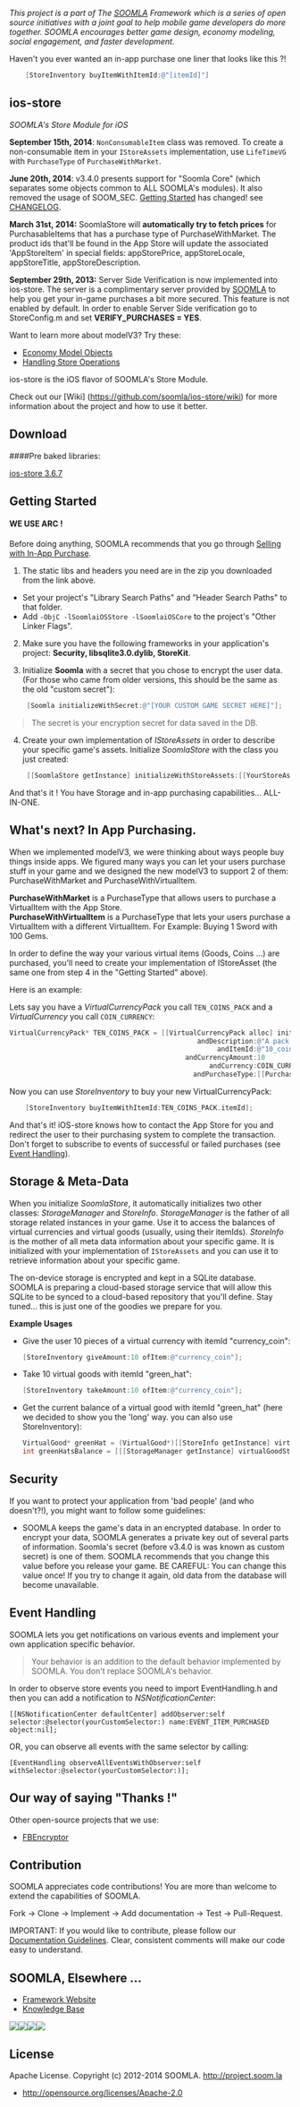 *This project is a part of The [SOOMLA](http://project.soom.la) Framework which is a series of open source initiatives with a joint goal to help mobile game developers do more together. SOOMLA encourages better game design, economy modeling, social engagement, and faster development.*

Haven't you ever wanted an in-app purchase one liner that looks like this ?!

```objective-c
    [StoreInventory buyItemWithItemId:@"[itemId]"]
```

ios-store
---

*SOOMLA's Store Module for iOS*

**September 15th, 2014**:
`NonConsumableItem` class was removed.
To create a non-consumable item in your `IStoreAssets` implementation, use `LifeTimeVG` with `PurchaseType` of `PurchaseWithMarket`.

**June 20th, 2014**: v3.4.0 presents support for "Soomla Core" (which separates some objects common to ALL SOOMLA's modules). It also removed the usage of SOOM_SEC. [Getting Started](https://github.com/soomla/ios-store#getting-started) has changed! see [CHANGELOG](changelog.md).

**March 31st, 2014:** SoomlaStore will **automatically try to fetch prices** for PurchasableItems that has a purchase type of PurchaseWithMarket. The product ids that'll be found in the App Store will update the associated 'AppStoreItem' in special fields: appStorePrice, appStoreLocale, appStoreTitle, appStoreDescription.

**September 29th, 2013:** Server Side Verification is now implemented into ios-store. The server is a complimentary server provided by [SOOMLA](http://soom.la) to help you get your in-game purchases a bit more secured. This feature is not enabled by default. In order to enable Server Side verification go to StoreConfig.m and set  **VERIFY_PURCHASES = YES**.

Want to learn more about modelV3? Try these:  
* [Economy Model Objects](https://github.com/soomla/ios-store/wiki/Economy-Model-Objects)  
* [Handling Store Operations](https://github.com/soomla/ios-store/wiki/Handling-Store-Operations)

ios-store is the iOS flavor of SOOMLA's Store Module.

Check out our [Wiki] (https://github.com/soomla/ios-store/wiki) for more information about the project and how to use it better.

## Download

####Pre baked libraries:

[ios-store 3.6.7](http://library.soom.la/fetch/ios-store/3.6.7?cf=github)

Getting Started
---

#### **WE USE ARC !**


Before doing anything, SOOMLA recommends that you go through [Selling with In-App Purchase](https://developer.apple.com/appstore/in-app-purchase/index.html).

1. The static libs and headers you need are in the zip you downloaded from the link above.

  * Set your project's "Library Search Paths" and "Header Search Paths" to that folder.
  * Add `-ObjC -lSoomlaiOSStore -lSoomlaiOSCore` to the project's "Other Linker Flags".

2. Make sure you have the following frameworks in your application's project: **Security, libsqlite3.0.dylib, StoreKit**.

3. Initialize **Soomla** with a secret that you chose to encrypt the user data. (For those who came from older versions, this should be the same as the old "custom secret"):

    ```objective-c
     [Soomla initializeWithSecret:@"[YOUR CUSTOM GAME SECRET HERE]"];
    ```
> The secret is your encryption secret for data saved in the DB.

4. Create your own implementation of _IStoreAssets_ in order to describe your specific game's assets. Initialize _SoomlaStore_ with the class you just created:

    ```objective-c
     [[SoomlaStore getInstance] initializeWithStoreAssets:[[YourStoreAssetsImplementation alloc] init]];
    ```

And that's it ! You have Storage and in-app purchasing capabilities... ALL-IN-ONE.

What's next? In App Purchasing.
---

When we implemented modelV3, we were thinking about ways people buy things inside apps. We figured many ways you can let your users purchase stuff in your game and we designed the new modelV3 to support 2 of them: PurchaseWithMarket and PurchaseWithVirtualItem.

**PurchaseWithMarket** is a PurchaseType that allows users to purchase a VirtualItem with the App Store.  
**PurchaseWithVirtualItem** is a PurchaseType that lets your users purchase a VirtualItem with a different VirtualItem. For Example: Buying 1 Sword with 100 Gems.

In order to define the way your various virtual items (Goods, Coins ...) are purchased, you'll need to create your implementation of IStoreAsset (the same one from step 4 in the "Getting Started" above).

Here is an example:

Lets say you have a _VirtualCurrencyPack_ you call `TEN_COINS_PACK` and a _VirtualCurrency_ you call `COIN_CURRENCY`:

```objective-c
VirtualCurrencyPack* TEN_COINS_PACK = [[VirtualCurrencyPack alloc] initWithName:@"10 Coins"
											   andDescription:@"A pack of 10 coins"
											        andItemId:@"10_coins"
											andCurrencyAmount:10
											 	  andCurrency:COIN_CURRENCY_ITEM_ID
											  andPurchaseType:[[PurchaseWithMarket alloc] initWithProductId:TEN_COINS_PACK_PRODUCT_ID andPrice:1.99]];
```

Now you can use _StoreInventory_ to buy your new VirtualCurrencyPack:

```objective-c
    [StoreInventory buyItemWithItemId:TEN_COINS_PACK.itemId];
```

And that's it! iOS-store knows how to contact the App Store for you and redirect the user to their purchasing system to complete the transaction. Don't forget to subscribe to events of successful or failed purchases (see [Event Handling](https://github.com/soomla/ios-store#event-handling)).

Storage & Meta-Data
---

When you initialize _SoomlaStore_, it automatically initializes two other classes: _StorageManager_ and _StoreInfo_. _StorageManager_ is the father of all storage related instances in your game. Use it to access the balances of virtual currencies and virtual goods (usually, using their itemIds). _StoreInfo_ is the mother of all meta data information about your specific game. It is initialized with your implementation of `IStoreAssets` and you can use it to retrieve information about your specific game.

The on-device storage is encrypted and kept in a SQLite database. SOOMLA is preparing a cloud-based storage service that will allow this SQLite to be synced to a cloud-based repository that you'll define. Stay tuned... this is just one of the goodies we prepare for you.

**Example Usages**

* Give the user 10 pieces of a virtual currency with itemId "currency_coin":

    ```objective-c
    [StoreInventory giveAmount:10 ofItem:@"currency_coin"];
    ```

* Take 10 virtual goods with itemId "green_hat":

    ```objective-c
    [StoreInventory takeAmount:10 ofItem:@"currency_coin"];
    ```

* Get the current balance of a virtual good with itemId "green_hat" (here we decided to show you the 'long' way. you can also use StoreInventory):

    ```objective-c
    VirtualGood* greenHat = (VirtualGood*)[[StoreInfo getInstance] virtualItemWithId:@"green_hat"];
    int greenHatsBalance = [[[StorageManager getInstance] virtualGoodStorage] balanceForItem:greenHat];
    ```

Security
---

If you want to protect your application from 'bad people' (and who doesn't?!), you might want to follow some guidelines:

+ SOOMLA keeps the game's data in an encrypted database. In order to encrypt your data, SOOMLA generates a private key out of several parts of information. Soomla's secret (before v3.4.0 is was known as custom secret) is one of them. SOOMLA recommends that you change this value before you release your game. BE CAREFUL: You can change this value once! If you try to change it again, old data from the database will become unavailable.


Event Handling
---

SOOMLA lets you get notifications on various events and implement your own application specific behavior.

> Your behavior is an addition to the default behavior implemented by SOOMLA. You don't replace SOOMLA's behavior.

In order to observe store events you need to import EventHandling.h and then you can add a notification to *NSNotificationCenter*:

    [[NSNotificationCenter defaultCenter] addObserver:self selector:@selector(yourCustomSelector:) name:EVENT_ITEM_PURCHASED object:nil];

OR, you can observe all events with the same selector by calling:

    [EventHandling observeAllEventsWithObserver:self withSelector:@selector(yourCustomSelector:)];

Our way of saying "Thanks !"
---

Other open-source projects that we use:

* [FBEncryptor](https://github.com/dev5tec/FBEncryptor)

Contribution
---
SOOMLA appreciates code contributions! You are more than welcome to extend the capabilities of SOOMLA.

Fork -> Clone -> Implement -> Add documentation -> Test -> Pull-Request.

IMPORTANT: If you would like to contribute, please follow our [Documentation Guidelines](https://github.com/soomla/ios-store/blob/master/documentation.md). Clear, consistent comments will make our code easy to understand.

## SOOMLA, Elsewhere ...

+ [Framework Website](http://www.soom.la/)
+ [Knowledge Base](http://know.soom.la/)


<a href="https://www.facebook.com/pages/The-SOOMLA-Project/389643294427376"><img src="http://know.soom.la/img/tutorial_img/social/Facebook.png"></a><a href="https://twitter.com/Soomla"><img src="http://know.soom.la/img/tutorial_img/social/Twitter.png"></a><a href="https://plus.google.com/+SoomLa/posts"><img src="http://know.soom.la/img/tutorial_img/social/GoogleP.png"></a><a href ="https://www.youtube.com/channel/UCR1-D9GdSRRLD0fiEDkpeyg"><img src="http://know.soom.la/img/tutorial_img/social/Youtube.png"></a>

License
---
Apache License. Copyright (c) 2012-2014 SOOMLA. http://project.soom.la
+ http://opensource.org/licenses/Apache-2.0
